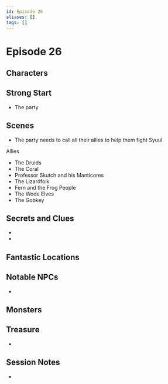 ```yaml
---
id: Episode 26
aliases: []
tags: []
---
```


# Episode 26

## Characters

## Strong Start
- The party 

## Scenes

- The party needs to call all their allies to help them fight Syuul

Allies
- The Druids
- The Coral
- Professor Skutch and his Manticores
- The Lizardfolk
- Fern and the Frog People
- The Wode Elves
- The Gobkey

## Secrets and Clues

- 
- 


## Fantastic Locations


## Notable NPCs

- 

## Monsters


## Treasure

- 

## Session Notes

-
